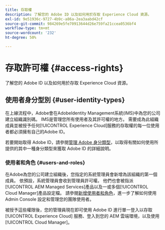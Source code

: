 ```yaml
---
title: 存取權
description: 了解您的 Adob​​e ID 以及如何用於存取 Experience Cloud 資源。
exl-id: 9e51936c-9727-4b9c-a86a-2ea3aabd42cf
source-git-commit: 984269e5fe70913644d26e759fa21ccea0536bf4
workflow-type: tm+mt
source-wordcount: '232'
ht-degree: 50%

---
```



# 存取許可權 {#access-rights}

了解您的 Adob&#x200B;&#x200B;e ID 以及如何用於存取 Experience Cloud 資源。

## 使用者身分型別 {#user-identity-types}

在上線流程中，Adobe會在AdobeIdentity Management系統(IMS)中為您的公司建立組織識別碼。 IMS是管理您所有使用者及其許可權的地方。 需要成為此組織成員並被授予任何[!UICONTROL Experience Cloud]服務的存取權的每一位使用者都必須擁有自己的Adobe ID。

若要開始取得 Adobe ID，請參閱[管理 Adobe 身分類型](https://helpx.adobe.com/tw/enterprise/using/identity.html)，以取得有關如何使用所提供的其中一種身分類型來獲取 Adobe ID 的詳細說明。

### 使用者和角色 {#users-and-roles}

在Adobe為您的公司建立組織後，您指定的系統管理員會新增為該組織的第一個成員。 依預設，系統管理員會收到管理員許可權。 他們也會被指派[!UICONTROL AEM Managed Services]產品以及一或多個[!UICONTROL Cloud Manager]產品設定檔。 請參閱[新增使用者和角色](/help/requirements/users-and-roles.md)，進一步了解如何使用 Admin Console 設定和管理您的團隊使用者。

被授予這些權限後，您的管理員現在即可使用 Adobe ID 進行單一登入以存取 [!UICONTROL Experience Cloud] 服務、登入到您的 AEM 雲端環境，以及使用 [!UICONTROL Cloud Manager]。
